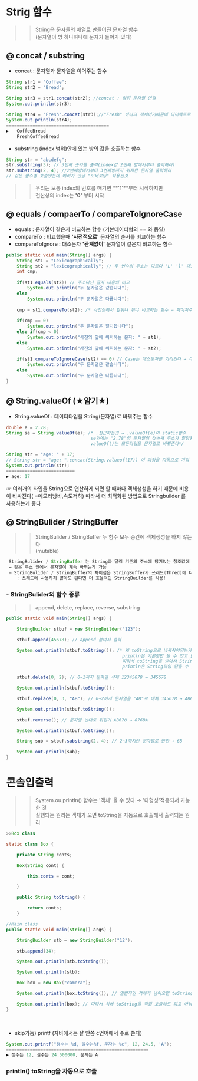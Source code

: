 # Strig 함수
>> String은 문자들의 배열로 만들어진 문자열 함수 <br> (문자열이 방 하나하나에 문자가 들어가 있다)

## @ concat / substring
- concat :  문자열과 문자열을 이어주는 함수 
```java
String str1 = "Coffee";
String str2 = "Bread";
		
String str3 = str1.concat(str2); //concat : 앞뒤 문자열 연결 
System.out.println(str3);

String str4 = "Fresh".concat(str3);//"Fresh" 하나의 객체이기때문에 다이렉트로 함수호출 가능 
System.out.println(str4);
=======================================
▶	CoffeeBread
	FreshCoffeeBread
```
- substring 
(index 범위)안에 있는 방의 값을 호출하는 함수 
```java
String str = "abcdefg";
str.substring(3); // 3번째 숫자를 출력(index값 2번째 방에서부터 출력해라)
str.substring(2, 4); //2번째방에서부터 3번째방까지 위치한 문자열 출력해라 
// 같은 함수명 호출됐는데 에러가 안남 "오버로딩" 적용된것
```
>> 우리는 보통 index의 번호를 매기면 **'1'**부터 시작하지만 <br> 
전산상의 index는 **'0'** 부터 시작

## @ equals / compaerTo / compareToIgnoreCase
- equals : 문자열이 같은지 비교하는 함수 (기본데이터형의 == 와 동일)
- compareTo : 비교했을때 **'사전적으로'** 문자열의 순서를 비교하는 함수
- compareToIgnore : 대소문자 **'관계없이'** 문자열이 같은지 비교하는 함수
```java
public static void main(String[] args) {
	String st1 = "Lexicographically";
	String st2 = "lexicographically"; // 두 변수의 주소는 다르다 'L' 'l' 대소문자 차이
	int cmp;
		
	if(st1.equals(st2)) // 주소아닌 글자 내용의 비교 
		System.out.println("두 문자열은 같습니다");
	else
		System.out.println("두 문자열은 다릅니다");
		
	cmp = st1.compareTo(st2); /* 사전상에서 앞위냐 뒤냐 비교하는 함수 → 페이지수생각해서 부등호 기억 0이면 페이지수가 같다, 수가 크면 페이지수 뒷장 (이 함수에 리턴값은 정수)*/
			
	if(cmp == 0)
		System.out.println("두 문자열은 일치합니다");
	else if(cmp < 0)
		System.out.println("사전의 앞에 위치하는 문자: " + st1);
	else
		System.out.println("사전의 앞에 위취하는 문자: " + st2);
		
	if(st1.compareToIgnoreCase(st2) == 0) // Case는 대소문자를 가리킨다 → 대소문자 무시하고 비교하는 함수
		System.out.println("두 문자열은 같습니다");
	else
		System.out.println("두 문자열은 다릅니다");
}
```

## @ String.valueOf  (★암기★)
- String.valueOf : 데이터타입을 String(문자열)로 바꿔주는 함수
```java
double e = 2.78;
String se = String.valueOf(e); /* .접근하는것 → .valueOf(e)이 static함수 
                                se안에는 "2.78"의 문자열의 첫번째 주소가 할당된다 
                                valueOf()는 모든타입을 문자열로 바꿔준다*/

String str = "age: " + 17;
// String str = "age: ".concat(String.valueof(17)) 이 과정을 자동으로 거침 
System.out.println(str);
==========================
▶ age: 17
```
☞ 여러개의 타입을 String으로 연산하게 되면 할 때마다 객체생성을 하기 때문에 비용이 비싸진다( =메모리낭비,속도저하)
따라서 더 최적화된 방법으로 Stringbuilder 를 사용하는게 좋다

## @ StringBulider / StringBuffer
>>  StringBulider / StringBuffer 두 함수 모두 중간에 객체생성을 하지 않는다 <br> (mutable)
```java
 StringBulider / StringBuffer 는 String과 달리 기존의 주소에 담겨있는 참조값에 붙여서 문자열 생성
 → 같은 주소 안에서 문자열이 계속 바뀌는게 가능 
 → StringBulider / StringBuffer의 차이점은 StringBuffer가 쓰레드(Thred)에 더 안전함 
	: 쓰레드에 사용하지 않아도 된다면 더 효율적인 StringBuilder를 사용!
```
 ### - StringBulider의 함수 종류
 >> append, delete, replace, reverse, substring
```java
public static void main(String[] args) {

	StringBuilder stbuf = new StringBuilder("123");

	stbuf.append(45678); // append 붙여서 출력

	System.out.println(stbuf.toString()); /* 왜 toString으로 바꿔줘야되는가?
											println은 기본형만 올 수 있고 함수를 받는 오버로딩을 만들어져있지않음 
											따라서 toString을 받아서 String타입으로 바꿔줘야한다
											println은 String타입 담을 수 있으니까 */

	stbuf.delete(0, 2); // 0~1까지 문자열 삭제 12345678 → 345678

	System.out.println(stbuf.toString()); 

	stbuf.replace(0, 3, "AB"); // 0~2까지 문자열을 "AB"로 대체 345678 → AB678

	System.out.println(stbuf.toString());

	stbuf.reverse(); // 문자열 반대로 뒤집기 AB678 → 876BA

	System.out.println(stbuf.toString());

	String sub = stbuf.substring(2, 4); // 2~3까지만 문자열로 반환 → 6B

	System.out.println(sub);
}
```

# 콘솔입출력 
>> System.ou.println() 함수는 '객체' 올 수 있다 → '다형성'적용되서 가능한 것 <br> 실행되는 원리는 객체가 오면 toString을 자동으로 호출해서 출력되는 원리 
```java
>>Box class

static class Box {

	private String conts;

	Box(String cont) {

		this.conts = cont;

	}

	public String toString() {

		return conts;
	}

//Main class
public static void main(String[] args) {

	StringBuilder stb = new StringBuilder("12");

	stb.append(34);

	System.out.println(stb.toString());

	System.out.println(stb);

	Box box = new Box("camera");

	System.out.println(box.toString()); // 일반적인 객체가 넘어오면 toString으로 호출된다

	System.out.println(box); // 따라서 위에 toString을 직접 호출해도 되고 아님 다이렉트로 객체 넣어도 됨 
}
```	
<br>
 
- skip가능) printf (자바에서는 잘 안씀 c언어에서 주로 쓴다)
```java
System.out.printf("정수는 %d, 실수는%f, 문자는 %c", 12, 24.5, 'A');
======================================================
▶ 정수는 12, 실수는 24.500000, 문자는 A
```
### println() toString을 자동으로 호출 
 

 

